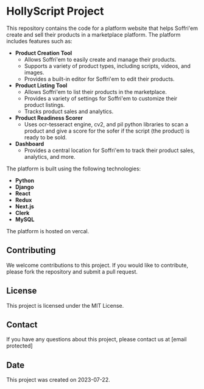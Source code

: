 # HollyScript Project

This repository contains the code for a platform website that helps Soffri'em create and sell their products in a marketplace platform. The platform includes features such as:

* **Product Creation Tool**
    * Allows Soffri'em to easily create and manage their products.
    * Supports a variety of product types, including scripts, videos, and images.
    * Provides a built-in editor for Soffri'em to edit their products.
* **Product Listing Tool**
    * Allows Soffri'em to list their products in the marketplace.
    * Provides a variety of settings for Soffri'em to customize their product listings.
    * Tracks product sales and analytics.
* **Product Readiness Scorer**
    * Uses ocr-tesseract engine, cv2, and pil python libraries to scan a product and give a score for the sofer if the script (the product) is ready to be sold.
* **Dashboard**
    * Provides a central location for Soffri'em to track their product sales, analytics, and more.

The platform is built using the following technologies:

* **Python**
* **Django**
* **React**
* **Redux**
* **Next.js**
* **Clerk**
* **MySQL**

The platform is hosted on vercal.

## Contributing

We welcome contributions to this project. If you would like to contribute, please fork the repository and submit a pull request.

## License

This project is licensed under the MIT License.

## Contact

If you have any questions about this project, please contact us at [email protected]

## Date

This project was created on 2023-07-22.
